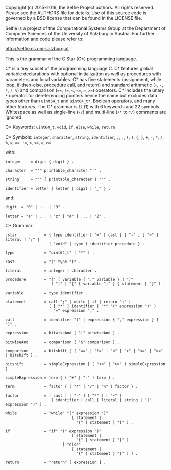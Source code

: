 Copyright (c) 2015-2019, the Selfie Project authors. All rights reserved. Please see the AUTHORS file for details. Use of this source code is governed by a BSD license that can be found in the LICENSE file.

Selfie is a project of the Computational Systems Group at the Department of Computer Sciences of the University of Salzburg in Austria. For further information and code please refer to:

http://selfie.cs.uni-salzburg.at

This is the grammar of the C Star (C\*) programming language.

C\* is a tiny subset of the programming language C. C\* features global variable declarations with optional initialization as well as procedures with parameters and local variables. C\* has five statements (assignment, while loop, if-then-else, procedure call, and return) and standard arithmetic (`+`, `-`, `*`, `/`, `%`) and comparison (`==`, `!=`, `<`, `<=`, `>`, `>=`) operators. C\* includes the unary `*` operator for dereferencing pointers hence the name but excludes data types other than `uint64_t` and `uint64_t*`, Boolean operators, and many other features. The C\* grammar is LL(1) with 6 keywords and 22 symbols. Whitespace as well as single-line (`//`) and multi-line (`/*` to `*/`) comments are ignored.

C\* Keywords: `uint64_t`, `void`, `if`, `else`, `while`, `return`

C\* Symbols: `integer`, `character`, `string`, `identifier`, `,`, `;`, `(`, `)`, `{`, `}`, `+`, `-`, `*`, `/`, `%`, `=`, `==`, `!=`, `<`, `<=`, `>`, `>=`

with:

```
integer    = digit { digit } .

character  = "'" printable_character "'" .

string     = """ { printable_character } """ .

identifier = letter { letter | digit | "_" } .
```

and:

```
digit  = "0" | ... | "9" .

letter = "a" | ... | "z" | "A" | ... | "Z" .
```

C\* Grammar:

```
cstar            = { type identifier [ "=" [ cast ] [ "-" ] [ "~" ] literal ] ";" |
                   ( "void" | type ) identifier procedure } .

type             = "uint64_t" [ "*" ] .

cast             = "(" type ")" .

literal          = integer | character .

procedure        = "(" [ variable { "," variable } ] ")"
                    ( ";" | "{" { variable ";" } { statement } "}" ) .

variable         = type identifier .

statement        = call ";" | while | if | return ";" |
                   ( [ "*" ] identifier | "*" "(" expression ")" )
                     "=" expression ";" .

call             = identifier "(" [ expression { "," expression } ] ")" .

expression       = bitwiseAnd [ "|" bitwiseAnd ] .

bitwiseAnd       = comparison [ "&" comparison ] .

comparison       = bitshift [ ( "==" | "!=" | "<" | ">" | "<=" | ">=" ) bitshift ] .

bitshift         = simpleExpression [ ( "<<" | ">>" ) simpleExpression ] .

simpleExpression = term { ( "+" | "-" ) term } .

term             = factor { ( "*" | "/" | "%" ) factor } .

factor           = [ cast ] [ "-" ] [ "*" ] [ "~" ]
                    ( identifier | call | literal | string | "(" expression ")" ) .

while            = "while" "(" expression ")"
                             ( statement |
                               "{" { statement } "}" ) .

if               = "if" "(" expression ")"
                             ( statement |
                               "{" { statement } "}" )
                         [ "else"
                             ( statement |
                               "{" { statement } "}" ) ] .

return           = "return" [ expression ] .
```
